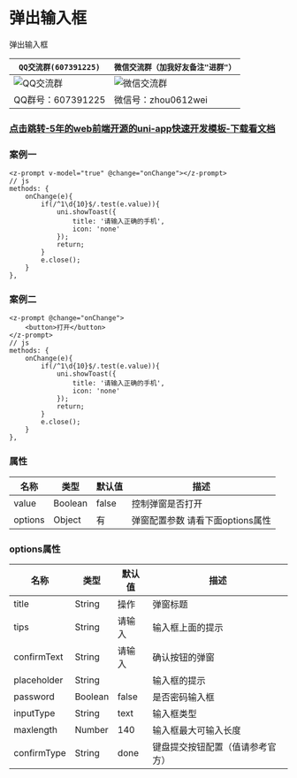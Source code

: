 # 弹出输入框

弹出输入框

| `QQ交流群(607391225)`         | `微信交流群（加我好友备注"进群"）`                  |
| ----------------------------|--------------------------- |
|![QQ交流群](http://qn.kemean.cn//upload/202004/14/15868301778472k7oubi6.png)|![微信交流群](https://qn.kemean.cn/upload/202010/13/weiXin_group_code.jpg)|
| QQ群号：607391225 |微信号：zhou0612wei|

### [点击跳转-5年的web前端开源的uni-app快速开发模板-下载看文档](https://ext.dcloud.net.cn/plugin?id=2009)

### 案例一
```
<z-prompt v-model="true" @change="onChange"></z-prompt>
// js
methods: {
	onChange(e){
		if(/^1\d{10}$/.test(e.value)){
			uni.showToast({
				title: '请输入正确的手机',
				icon: 'none'
			});
			return;
		}
		e.close();
	}
},
```
### 案例二
```
<z-prompt @change="onChange">
	<button>打开</button>
</z-prompt>
// js
methods: {
	onChange(e){
		if(/^1\d{10}$/.test(e.value)){
			uni.showToast({
				title: '请输入正确的手机',
				icon: 'none'
			});
			return;
		}
		e.close();
	}
},
```

### 属性
| 名称                        | 类型          | 默认值          | 描述                                               |
| ----------------------------|--------------- | ------------- | ---------------------------------------------------|
| value                     | Boolean       | false     	| 控制弹窗是否打开 |
| options                  | Object         | 有            | 弹窗配置参数 请看下面options属性    |

### options属性
| 名称                        | 类型          | 默认值          | 描述                                               |
| ----------------------------|--------------- | ------------- | ---------------------------------------------------|
| title                     | String        | 操作     	      | 弹窗标题 |
| tips                      | String         | 请输入          | 输入框上面的提示     |
| confirmText               | String        | 请输入          | 确认按钮的弹窗     |
| placeholder               | String        |           		| 输入框的提示     |
| password                  | Boolean       | false           	| 是否密码输入框     |
| inputType                 | String        | text           	| 输入框类型     |
| maxlength                 | Number        | 140           	| 输入框最大可输入长度     |
| confirmType               | String        | done           	| 键盘提交按钮配置（值请参考官方）     |